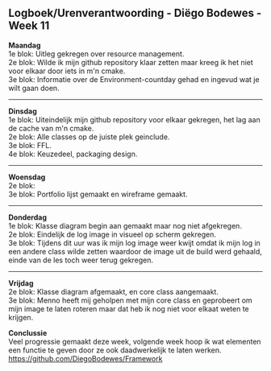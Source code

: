 ## Logboek/Urenverantwoording - Diëgo Bodewes - Week 11 

**Maandag** 
<br>
1e blok: Uitleg gekregen over resource management.
<br> 
2e blok: Wilde ik mijn github repository klaar zetten maar kreeg ik het niet voor elkaar door iets in m'n cmake.
<br>
3e blok: Informatie over de Environment-countday gehad en ingevud wat je wilt gaan doen.

---

**Dinsdag**
<br>
1e blok: Uiteindelijk mijn github repository voor elkaar gekregen, het lag aan de cache van m'n cmake.
<br> 
2e blok: Alle classes op de juiste plek geinclude.
<br>
3e blok: FFL.
<br>
4e blok: Keuzedeel, packaging design.

---

**Woensdag**
<br> 
2e blok: 
<br>
3e blok: Portfolio lijst gemaakt en wireframe gemaakt.

---

**Donderdag** 
<br>
1e blok: Klasse diagram begin aan gemaakt maar nog niet afgekregen.
<br> 
2e blok: Eindelijk de log image in visueel op scherm gekregen.
<br>
3e blok: Tijdens dit uur was ik mijn log image weer kwijt omdat ik mijn log in een andere class wilde zetten waardoor de image uit de build werd gehaald, einde van de les toch weer terug gekregen.

---

**Vrijdag**
<br> 
2e blok: Klasse diagram afgemaakt, en core class aangemaakt.
<br>
3e blok: Menno heeft mij geholpen met mijn core class en geprobeert om mijn image te laten roteren maar dat heb ik nog niet voor elkaat weten te krijgen.

**Conclussie**
<br>
Veel progressie gemaakt deze week, volgende week hoop ik wat elementen een functie te geven door ze ook daadwerkelijk te laten werken.
https://github.com/DiegoBodewes/Framework


